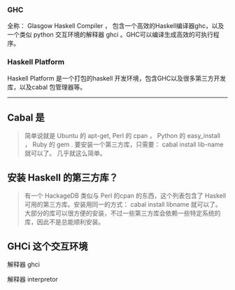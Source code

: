 
### GHC

全称： Glasgow Haskell Compiler ， 包含一个高效的Haskell编译器ghc，以及一个类似 python 交互环境的解释器 ghci 。GHC可以编译生成高效的可执行程序。




### Haskell Platform



Haskell Platform 是一个打包的haskell 开发环境，包含GHC以及很多第三方开发库，以及cabal 包管理器等。



---


## Cabal    是



> 简单说就是 Ubuntu 的  apt-get, Perl 的 cpan ， Python 的 easy_install ， Ruby 的 gem .
> 要安装一个第三方库，只需要：  cabal install lib-name 就可以了。 几乎就这么简单。





## 安装 Haskell 的第三方库？



> 有一个 HackageDB  类似与 Perl 的cpan 的东西，这个列表包含了 Haskell 可用的第三方库。安装用同一的方式：  cabal install libname 就可以了。 大部分的库可以很方便的安装，不过一些第三方库会依赖一些特定系统的库，因此不是总能顺利安装。



## GHCi  这个交互环境


解释器 ghci


解释器 interpretor
